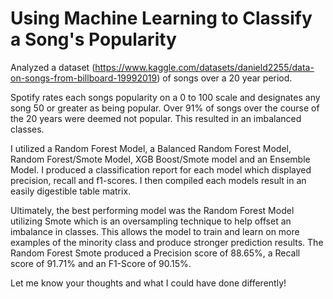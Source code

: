 # Using Machine Learning to Classify a Song's Popularity

Analyzed a dataset (https://www.kaggle.com/datasets/danield2255/data-on-songs-from-billboard-19992019) of songs over a 20 year period.

Spotify rates each songs popularity on a 0 to 100 scale and designates any song 50 or greater as being popular. Over 91% of songs over the course of the 20 years were deemed not popular. This resulted in an imbalanced classes. 

I utilized a Random Forest Model, a Balanced Random Forest Model, Random Forest/Smote Model, XGB Boost/Smote model and an Ensemble Model. I produced a classification report for each model which displayed precision, recall and f1-scores. I then compiled each models result in an easily digestible table matrix. 

Ultimately, the best performing model was the Random Forest Model utilizing Smote which is an oversampling technique to help offset an imbalance in classes. This allows the model to train and learn on more examples of the minority class and produce stronger prediction results. The Random Forest Smote produced a Precision score of 88.65%, a Recall score of 91.71% and an F1-Score of 90.15%.

Let me know your thoughts and what I could have done differently!

